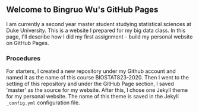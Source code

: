 ## Welcome to Bingruo Wu's GitHub Pages

I am currently a second year master student studying statistical sciences at Duke University. This is a website I prepared for my big data class. In this page, I'll describe how I did my first assignment - build my personal website on GitHub Pages.

### Procedures

For starters, I created a new repository under my Github account and named it as the name of this course BIOSTAT823-2020. Then I went to the setting of this repository and under the GitHub Page section, I saved 'master' as the source for my website. After this, I chose one Jekyll theme for my personal website. The name of this theme is saved in the Jekyll `_config.yml` configuration file.
